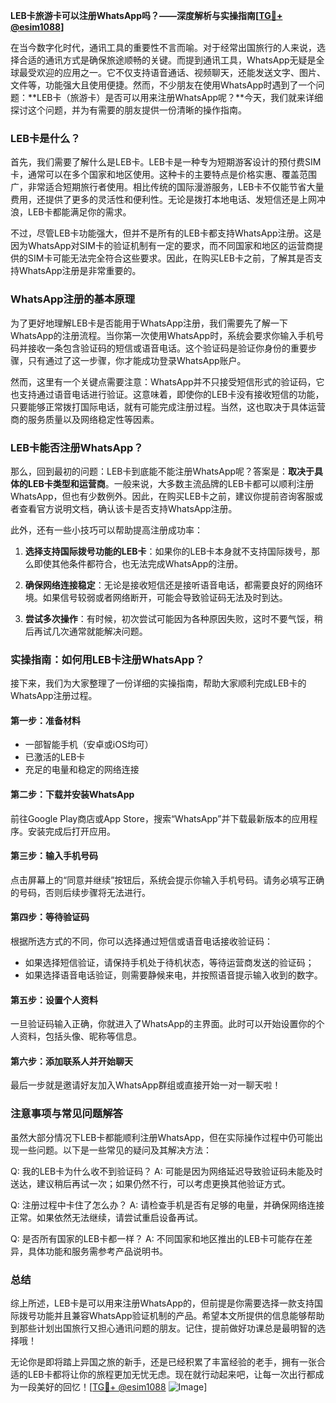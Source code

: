 **LEB卡旅游卡可以注册WhatsApp吗？——深度解析与实操指南[[TG💪+ @esim1088](https://t.me/s/esim1088)]**

在当今数字化时代，通讯工具的重要性不言而喻。对于经常出国旅行的人来说，选择合适的通讯方式是确保旅途顺畅的关键。而提到通讯工具，WhatsApp无疑是全球最受欢迎的应用之一。它不仅支持语音通话、视频聊天，还能发送文字、图片、文件等，功能强大且使用便捷。然而，不少朋友在使用WhatsApp时遇到了一个问题：**LEB卡（旅游卡）是否可以用来注册WhatsApp呢？**今天，我们就来详细探讨这个问题，并为有需要的朋友提供一份清晰的操作指南。

### LEB卡是什么？

首先，我们需要了解什么是LEB卡。LEB卡是一种专为短期游客设计的预付费SIM卡，通常可以在多个国家和地区使用。这种卡的主要特点是价格实惠、覆盖范围广，非常适合短期旅行者使用。相比传统的国际漫游服务，LEB卡不仅能节省大量费用，还提供了更多的灵活性和便利性。无论是拨打本地电话、发短信还是上网冲浪，LEB卡都能满足你的需求。

不过，尽管LEB卡功能强大，但并不是所有的LEB卡都支持WhatsApp注册。这是因为WhatsApp对SIM卡的验证机制有一定的要求，而不同国家和地区的运营商提供的SIM卡可能无法完全符合这些要求。因此，在购买LEB卡之前，了解其是否支持WhatsApp注册是非常重要的。

### WhatsApp注册的基本原理

为了更好地理解LEB卡是否能用于WhatsApp注册，我们需要先了解一下WhatsApp的注册流程。当你第一次使用WhatsApp时，系统会要求你输入手机号码并接收一条包含验证码的短信或语音电话。这个验证码是验证你身份的重要步骤，只有通过了这一步骤，你才能成功登录WhatsApp账户。

然而，这里有一个关键点需要注意：WhatsApp并不只接受短信形式的验证码，它也支持通过语音电话进行验证。这意味着，即使你的LEB卡没有接收短信的功能，只要能够正常拨打国际电话，就有可能完成注册过程。当然，这也取决于具体运营商的服务质量以及网络稳定性等因素。

### LEB卡能否注册WhatsApp？

那么，回到最初的问题：LEB卡到底能不能注册WhatsApp呢？答案是：**取决于具体的LEB卡类型和运营商**。一般来说，大多数主流品牌的LEB卡都可以顺利注册WhatsApp，但也有少数例外。因此，在购买LEB卡之前，建议你提前咨询客服或者查看官方说明文档，确认该卡是否支持WhatsApp注册。

此外，还有一些小技巧可以帮助提高注册成功率：

1. **选择支持国际拨号功能的LEB卡**：如果你的LEB卡本身就不支持国际拨号，那么即使其他条件都符合，也无法完成WhatsApp的注册。
   
2. **确保网络连接稳定**：无论是接收短信还是接听语音电话，都需要良好的网络环境。如果信号较弱或者网络断开，可能会导致验证码无法及时到达。

3. **尝试多次操作**：有时候，初次尝试可能因为各种原因失败，这时不要气馁，稍后再试几次通常就能解决问题。

### 实操指南：如何用LEB卡注册WhatsApp？

接下来，我们为大家整理了一份详细的实操指南，帮助大家顺利完成LEB卡的WhatsApp注册过程。

#### 第一步：准备材料
- 一部智能手机（安卓或iOS均可）
- 已激活的LEB卡
- 充足的电量和稳定的网络连接

#### 第二步：下载并安装WhatsApp
前往Google Play商店或App Store，搜索“WhatsApp”并下载最新版本的应用程序。安装完成后打开应用。

#### 第三步：输入手机号码
点击屏幕上的“同意并继续”按钮后，系统会提示你输入手机号码。请务必填写正确的号码，否则后续步骤将无法进行。

#### 第四步：等待验证码
根据所选方式的不同，你可以选择通过短信或语音电话接收验证码：
- 如果选择短信验证，请保持手机处于待机状态，等待运营商发送的验证码；
- 如果选择语音电话验证，则需要静候来电，并按照语音提示输入收到的数字。

#### 第五步：设置个人资料
一旦验证码输入正确，你就进入了WhatsApp的主界面。此时可以开始设置你的个人资料，包括头像、昵称等信息。

#### 第六步：添加联系人并开始聊天
最后一步就是邀请好友加入WhatsApp群组或直接开始一对一聊天啦！

### 注意事项与常见问题解答

虽然大部分情况下LEB卡都能顺利注册WhatsApp，但在实际操作过程中仍可能出现一些问题。以下是一些常见的疑问及其解决方法：

Q: 我的LEB卡为什么收不到验证码？
A: 可能是因为网络延迟导致验证码未能及时送达，建议稍后再试一次；如果仍然不行，可以考虑更换其他验证方式。

Q: 注册过程中卡住了怎么办？
A: 请检查手机是否有足够的电量，并确保网络连接正常。如果依然无法继续，请尝试重启设备再试。

Q: 是否所有国家的LEB卡都一样？
A: 不同国家和地区推出的LEB卡可能存在差异，具体功能和服务需参考产品说明书。

### 总结

综上所述，LEB卡是可以用来注册WhatsApp的，但前提是你需要选择一款支持国际拨号功能并且兼容WhatsApp验证机制的产品。希望本文所提供的信息能够帮助到那些计划出国旅行又担心通讯问题的朋友。记住，提前做好功课总是最明智的选择哦！

无论你是即将踏上异国之旅的新手，还是已经积累了丰富经验的老手，拥有一张合适的LEB卡都将让你的旅程更加无忧无虑。现在就行动起来吧，让每一次出行都成为一段美好的回忆！[[TG💪+ @esim1088](https://t.me/s/esim1088) ![Image](https://i.postimg.cc/4NQfJmqS/Snipaste-2025-05-13-00-14-12.png)]